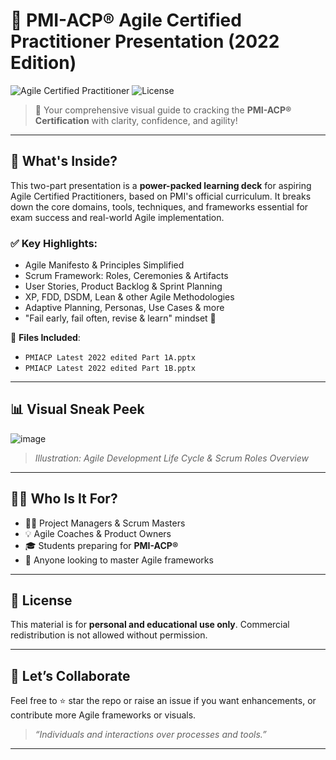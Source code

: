 # 📘 PMI-ACP® Agile Certified Practitioner Presentation (2022 Edition)

![Agile Certified Practitioner](https://img.shields.io/badge/Agile-PMI--ACP-blueviolet?style=flat-square) ![License](https://img.shields.io/badge/License-Personal%20Use-green?style=flat-square)

> 🚀 Your comprehensive visual guide to cracking the **PMI-ACP® Certification** with clarity, confidence, and agility!

---

## 🎯 What's Inside?

This two-part presentation is a **power-packed learning deck** for aspiring Agile Certified Practitioners, based on PMI's official curriculum. It breaks down the core domains, tools, techniques, and frameworks essential for exam success and real-world Agile implementation.

### ✅ Key Highlights:
- Agile Manifesto & Principles Simplified
- Scrum Framework: Roles, Ceremonies & Artifacts
- User Stories, Product Backlog & Sprint Planning
- XP, FDD, DSDM, Lean & other Agile Methodologies
- Adaptive Planning, Personas, Use Cases & more
- "Fail early, fail often, revise & learn" mindset 🌱

📂 **Files Included**:
- `PMIACP Latest 2022 edited Part 1A.pptx`
- `PMIACP Latest 2022 edited Part 1B.pptx`

---

## 📊 Visual Sneak Peek

![image](https://github.com/user-attachments/assets/2472bb47-2e6e-4110-aa40-143ef1d01971)


> *Illustration: Agile Development Life Cycle & Scrum Roles Overview*

---

## 👨‍🎓 Who Is It For?

- 🧑‍💼 Project Managers & Scrum Masters
- 💡 Agile Coaches & Product Owners
- 🎓 Students preparing for **PMI-ACP®**
- 🧪 Anyone looking to master Agile frameworks

---

## 📌 License

This material is for **personal and educational use only**. Commercial redistribution is not allowed without permission.

---

## 🙌 Let’s Collaborate

Feel free to ⭐ star the repo or raise an issue if you want enhancements, or contribute more Agile frameworks or visuals.

> _“Individuals and interactions over processes and tools.”_

---

